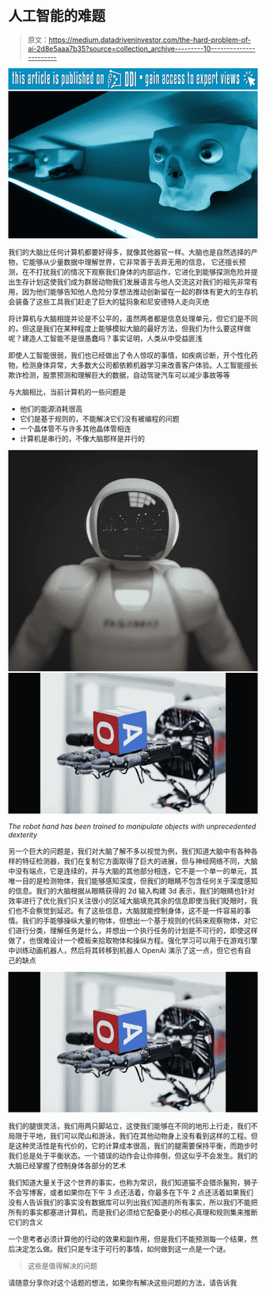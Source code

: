 # 人工智能的难题

> 原文：<https://medium.datadriveninvestor.com/the-hard-problem-of-ai-2d8e5aaa7b35?source=collection_archive---------10----------------------->

[![](img/70b3ea0b7bc0108ce5d364d456d1dd5e.png)](http://www.track.datadriveninvestor.com/P12O)![](img/5a10423b6a6d34d4838b8bd167c8a9b1.png)

我们的大脑比任何计算机都要好得多，就像其他器官一样。大脑也是自然选择的产物，它能够从少量数据中理解世界，它非常善于丢弃无用的信息， 它还擅长预测，在不打扰我们的情况下观察我们身体的内部运作，它进化到能够探测危险并提出生存计划这使我们成为群居动物我们发展语言与他人交流这对我们的祖先非常有用，因为他们能够告知他人危险分享想法推动创新留在一起的群体有更大的生存机会装备了这些工具我们赶走了巨大的猛犸象和尼安德特人走向灭绝

将计算机与大脑相提并论是不公平的，虽然两者都是信息处理单元，但它们是不同的，但这是我们在某种程度上能够模拟大脑的最好方法，但我们为什么要这样做呢？建造人工智能不是很愚蠢吗？事实证明，人类从中受益匪浅

即使人工智能很弱，我们也已经做出了令人惊叹的事情，如疾病诊断，开个性化药物，检测身体异常，大多数大公司都依赖机器学习来改善客户体验。人工智能擅长欺诈检测，股票预测和理解巨大的数据，自动驾驶汽车可以减少事故等等

与大脑相比，当前计算机的一些问题是

*   他们的能源消耗很高
*   它们是基于规则的，不能解决它们没有被编程的问题
*   一个晶体管不与许多其他晶体管相连
*   计算机是串行的，不像大脑那样是并行的

![](img/02f240c1ad50af0866efb4481b8fbb20.png)![](img/053f9d5aa7a9edff82523f099aa819b6.png)

*The robot hand has been trained to manipulate objects with unprecedented dexterity*

另一个巨大的问题是，我们对大脑了解不多以视觉为例，我们知道大脑中有各种各样的特征检测器，我们在复制它方面取得了巨大的进展，但与神经网络不同，大脑中没有端点，它是连续的，并与大脑的其他部分相连，它不是一个单一的单元，其唯一目的是检测物体，我们能够感知深度，但我们的眼睛不包含任何关于深度感知的信息。我们的大脑根据从眼睛获得的 2d 输入构建 3d 表示，我们的眼睛也针对效率进行了优化我们只关注很小的区域大脑填充其余的信息即使当我们眨眼时，我们也不会察觉到延迟。有了这些信息，大脑就能控制身体，这不是一件容易的事情。我们的手能够操纵大量的物体，但想出一个基于规则的代码来观察物体，对它们进行分类，理解任务是什么，并想出一个执行任务的计划是不可行的，即使这样做了，也很难设计一个模板来拾取物体和操纵方程。强化学习可以用于在游戏引擎中训练动画机器人，然后将其转移到机器人 OpenAi 演示了这一点，但它也有自己的缺点

![](img/053f9d5aa7a9edff82523f099aa819b6.png)

我们的腿很灵活，我们用两只脚站立，这使我们能够在不同的地形上行走，我们不局限于平地，我们可以爬山和游泳，我们在其他动物身上没有看到这样的工程。但是这种灵活性是有代价的，它的计算成本很高，我们的腿需要保持平衡，而跑步时我们总是处于平衡状态。一个错误的动作会让你摔倒，但这似乎不会发生。我们的大脑已经掌握了控制身体各部分的艺术

我们知道大量关于这个世界的事实，也称为常识，我们知道猫不会猎杀鬣狗，狮子不会写博客，或者如果你在下午 3 点还活着，你最多在下午 2 点还活着如果我们没有人告诉我们的事实没有数据库可以列出我们知道的所有事实，所以我们不能把所有的事实都塞进计算机，而是我们必须给它配备更小的核心真理和规则集来推断它们的含义

一个思考者必须计算他的行动的效果和副作用，但是我们不能预测每一个结果，然后决定怎么做。我们只是专注于可行的事情，如何做到这一点是一个谜。

> 这些是值得解决的问题

请随意分享你对这个话题的想法，如果你有解决这些问题的方法，请告诉我